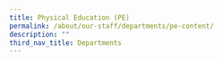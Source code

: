 ```yaml
---
title: Physical Education (PE)
permalink: /about/our-staff/departments/pe-content/
description: ""
third_nav_title: Departments
---
```

